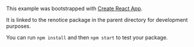 This example was bootstrapped with [Create React App](https://github.com/facebook/create-react-app).

It is linked to the renotice package in the parent directory for development purposes.

You can run `npm install` and then `npm start` to test your package.
